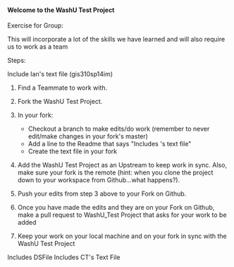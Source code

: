 #### Welcome to the WashU Test Project

Exercise for Group: 

This will incorporate a lot of the skills we have learned and will also require us to work as a team

Steps: 

Include Ian's text file (gis310sp14im)

1. Find a Teammate to work with. 

2. Fork the WashU Test Project. 

3. In your fork:
      - Checkout a branch to make edits/do work (remember to never edit/make changes in your fork's master)
      - Add a line to the Readme that says "Includes <insertnamehere>'s text file"
      - Create the text file in your fork

4. Add the WashU Test Project as an Upstream to keep work in sync. Also, make sure your fork is the remote (hint: when you clone the project down to your workspace from Github...what happens?).

5. Push your edits from step 3 above to your Fork on Github. 

5. Once you have made the edits and they are on your Fork on Github, make a pull request to WashU_Test Project that asks for your work to be added

6. Keep your work on your local machine and on your fork in sync with the WashU Test Project 

Includes  DSFile
Includes CT's Text File